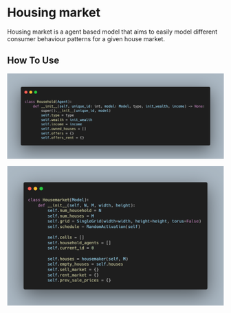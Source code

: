 # Housing market


Housing market is a agent based model that aims to easily model different consumer behaviour patterns for a given house market.

## How To Use

![Agent Code](/pictures/agent.png)

![Model Code](/pictures/model.png)
